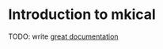 # Introduction to mkical

TODO: write [great documentation](http://jacobian.org/writing/what-to-write/)

